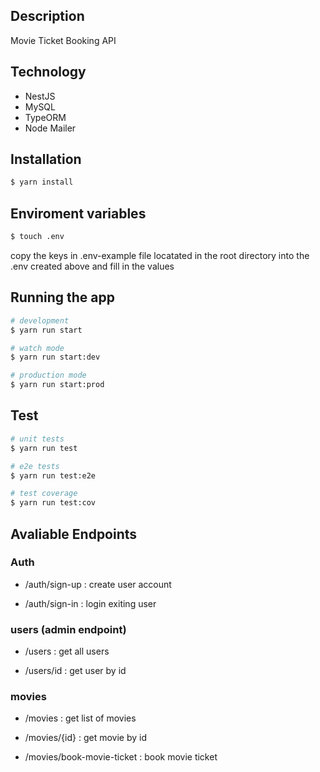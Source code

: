 ## Description

Movie Ticket Booking API 

## Technology
- NestJS
- MySQL
- TypeORM
- Node Mailer

## Installation

```bash
$ yarn install
```

## Enviroment variables

```bash
$ touch .env
```
copy the keys in .env-example file locatated in the root directory into the .env created above and fill in the values

## Running the app

```bash
# development
$ yarn run start

# watch mode
$ yarn run start:dev

# production mode
$ yarn run start:prod
```

## Test

```bash
# unit tests
$ yarn run test

# e2e tests
$ yarn run test:e2e

# test coverage
$ yarn run test:cov
```

## Avaliable Endpoints

### Auth
- /auth/sign-up : create user account

- /auth/sign-in : login exiting user

### users (admin endpoint)
- /users : get all users

- /users/id : get user by id

### movies
- /movies : get list of movies

- /movies/{id} : get movie by id

- /movies/book-movie-ticket : book movie ticket
